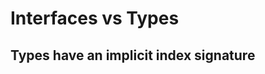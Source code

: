 <!-- TODO: inline into another document - but which -->
# Interfaces vs Types

## Types have an implicit index signature


